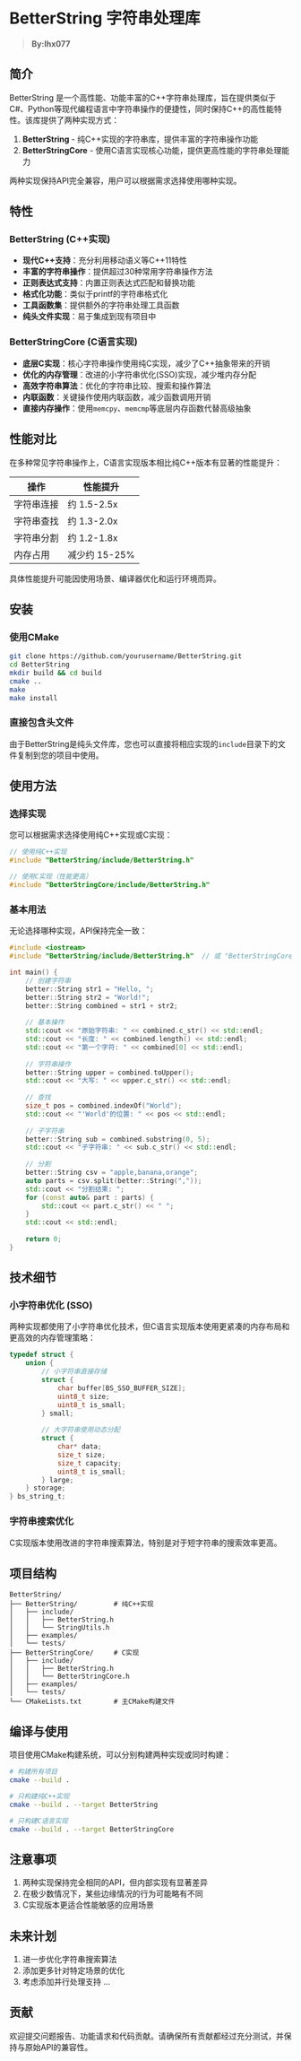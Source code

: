 # BetterString 字符串处理库
> **By:lhx077**

## 简介

BetterString 是一个高性能、功能丰富的C++字符串处理库，旨在提供类似于C#、Python等现代编程语言中字符串操作的便捷性，同时保持C++的高性能特性。该库提供了两种实现方式：

1. **BetterString** - 纯C++实现的字符串库，提供丰富的字符串操作功能
2. **BetterStringCore** - 使用C语言实现核心功能，提供更高性能的字符串处理能力

两种实现保持API完全兼容，用户可以根据需求选择使用哪种实现。

## 特性

### BetterString (C++实现)

- **现代C++支持**：充分利用移动语义等C++11特性
- **丰富的字符串操作**：提供超过30种常用字符串操作方法
- **正则表达式支持**：内置正则表达式匹配和替换功能
- **格式化功能**：类似于printf的字符串格式化
- **工具函数集**：提供额外的字符串处理工具函数
- **纯头文件实现**：易于集成到现有项目中

### BetterStringCore (C语言实现)

- **底层C实现**：核心字符串操作使用纯C实现，减少了C++抽象带来的开销
- **优化的内存管理**：改进的小字符串优化(SSO)实现，减少堆内存分配
- **高效字符串算法**：优化的字符串比较、搜索和操作算法
- **内联函数**：关键操作使用内联函数，减少函数调用开销
- **直接内存操作**：使用`memcpy`、`memcmp`等底层内存函数代替高级抽象

## 性能对比

在多种常见字符串操作上，C语言实现版本相比纯C++版本有显著的性能提升：

| 操作 | 性能提升 |
|------|----------|
| 字符串连接 | 约 1.5-2.5x |
| 字符串查找 | 约 1.3-2.0x |
| 字符串分割 | 约 1.2-1.8x |
| 内存占用 | 减少约 15-25% |

具体性能提升可能因使用场景、编译器优化和运行环境而异。

## 安装

### 使用CMake

```bash
git clone https://github.com/yourusername/BetterString.git
cd BetterString
mkdir build && cd build
cmake ..
make
make install
```

### 直接包含头文件

由于BetterString是纯头文件库，您也可以直接将相应实现的`include`目录下的文件复制到您的项目中使用。

## 使用方法

### 选择实现

您可以根据需求选择使用纯C++实现或C实现：

```cpp
// 使用纯C++实现
#include "BetterString/include/BetterString.h"

// 使用C实现（性能更高）
#include "BetterStringCore/include/BetterString.h"
```

### 基本用法

无论选择哪种实现，API保持完全一致：

```cpp
#include <iostream>
#include "BetterString/include/BetterString.h"  // 或 "BetterStringCore/include/BetterString.h"

int main() {
    // 创建字符串
    better::String str1 = "Hello, ";
    better::String str2 = "World!";
    better::String combined = str1 + str2;
    
    // 基本操作
    std::cout << "原始字符串: " << combined.c_str() << std::endl;
    std::cout << "长度: " << combined.length() << std::endl;
    std::cout << "第一个字符: " << combined[0] << std::endl;
    
    // 字符串操作
    better::String upper = combined.toUpper();
    std::cout << "大写: " << upper.c_str() << std::endl;
    
    // 查找
    size_t pos = combined.indexOf("World");
    std::cout << "'World'的位置: " << pos << std::endl;
    
    // 子字符串
    better::String sub = combined.substring(0, 5);
    std::cout << "子字符串: " << sub.c_str() << std::endl;
    
    // 分割
    better::String csv = "apple,banana,orange";
    auto parts = csv.split(better::String(","));
    std::cout << "分割结果: ";
    for (const auto& part : parts) {
        std::cout << part.c_str() << " ";
    }
    std::cout << std::endl;
    
    return 0;
}
```

## 技术细节

### 小字符串优化 (SSO)

两种实现都使用了小字符串优化技术，但C语言实现版本使用更紧凑的内存布局和更高效的内存管理策略：

```c
typedef struct {
    union {
        // 小字符串直接存储
        struct {
            char buffer[BS_SSO_BUFFER_SIZE];
            uint8_t size;
            uint8_t is_small;
        } small;
        
        // 大字符串使用动态分配
        struct {
            char* data;
            size_t size;
            size_t capacity;
            uint8_t is_small;
        } large;
    } storage;
} bs_string_t;
```

### 字符串搜索优化

C实现版本使用改进的字符串搜索算法，特别是对于短字符串的搜索效率更高。

## 项目结构

```
BetterString/
├── BetterString/         # 纯C++实现
│   ├── include/
│   │   ├── BetterString.h
│   │   └── StringUtils.h
│   ├── examples/
│   └── tests/
├── BetterStringCore/     # C实现
│   ├── include/
│   │   ├── BetterString.h
│   │   └── BetterStringCore.h
│   ├── examples/
│   └── tests/
└── CMakeLists.txt        # 主CMake构建文件
```

## 编译与使用

项目使用CMake构建系统，可以分别构建两种实现或同时构建：

```bash
# 构建所有项目
cmake --build .

# 只构建纯C++实现
cmake --build . --target BetterString

# 只构建C语言实现
cmake --build . --target BetterStringCore
```

## 注意事项

1. 两种实现保持完全相同的API，但内部实现有显著差异
2. 在极少数情况下，某些边缘情况的行为可能略有不同
3. C实现版本更适合性能敏感的应用场景

## 未来计划

1. 进一步优化字符串搜索算法
2. 添加更多针对特定场景的优化
3. 考虑添加并行处理支持
...

## 贡献

欢迎提交问题报告、功能请求和代码贡献。请确保所有贡献都经过充分测试，并保持与原始API的兼容性。
